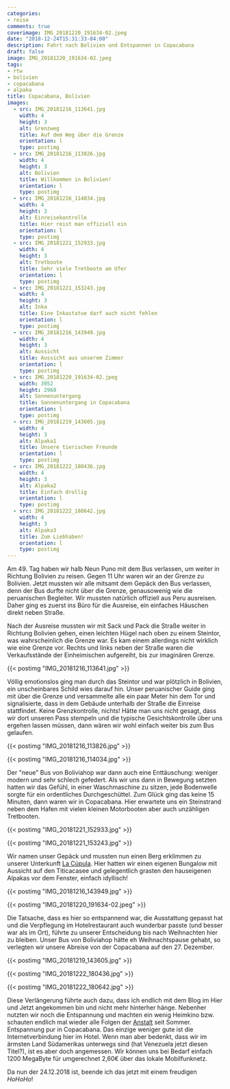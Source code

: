 ```yaml
---
categories:
- reise
comments: true
coverimage: IMG_20181220_191634-02.jpeg
date: "2018-12-24T15:31:33-04:00"
description: Fahrt nach Bolivien und Entspannen in Copacabana
draft: false
image: IMG_20181220_191634-02.jpeg
tags:
- rtw
- bolivien
- copacabana
- alpaka
title: Copacabana, Bolivien
images:
  - src: IMG_20181216_113641.jpg
    width: 4
    height: 3
    alt: Grenzweg
    title: Auf dem Weg über die Grenze
    orientation: l
    type: postimg
  - src: IMG_20181216_113826.jpg
    width: 4
    height: 3
    alt: Bolivien
    title: Willkommen in Bolivien!
    orientation: l
    type: postimg
  - src: IMG_20181216_114034.jpg
    width: 4
    height: 3
    alt: Einreisekontrolle
    title: Hier reist man offiziell ein
    orientation: l
    type: postimg
  - src: IMG_20181221_152933.jpg
    width: 4
    height: 3
    alt: Tretboote
    title: Sehr viele Tretboote am Ufer
    orientation: l
    type: postimg
  - src: IMG_20181221_153243.jpg
    width: 4
    height: 3
    alt: Inka
    title: Eine Inkastatue darf auch nicht fehlen
    orientation: l
    type: postimg
  - src: IMG_20181216_143949.jpg
    width: 4
    height: 3
    alt: Aussicht
    title: Aussicht aus unserem Zimmer
    orientation: l
    type: postimg
  - src: IMG_20181220_191634-02.jpeg
    width: 3952
    height: 2960
    alt: Sonnenuntergang
    title: Sonnenuntergang in Copacabana
    orientation: l
    type: postimg
  - src: IMG_20181219_143605.jpg
    width: 4
    height: 3
    alt: Alpaka1
    title: Unsere tierischen Freunde
    orientation: l
    type: postimg
  - src: IMG_20181222_180436.jpg
    width: 4
    height: 3
    alt: Alpaka2
    title: Einfach drollig
    orientation: l
    type: postimg
  - src: IMG_20181222_180642.jpg
    width: 4
    height: 3
    alt: Alpaka3
    title: Zum Liebhaben!
    orientation: l
    type: postimg
---
```


Am 49. Tag haben wir halb Neun Puno mit dem Bus verlassen, um weiter in Richtung Bolivien zu reisen. Gegen 11 Uhr waren wir an der Grenze zu Bolivien. Jetzt mussten wir alle mitsamt dem Gepäck den Bus verlassen, denn der Bus durfte nicht über die Grenze, genausowenig wie die peruanischen Begleiter. Wir mussten natürlich offiziell aus Peru ausreisen. Daher ging es zuerst ins Büro für die Ausreise, ein einfaches Häuschen direkt neben Straße. 

Nach der Ausreise mussten wir mit Sack und Pack die Straße weiter in Richtung Bolivien gehen, einen leichten Hügel nach oben zu einem Steintor, was wahrscheinlich die Grenze war. Es kam einem allerdings nicht wirklich wie eine Grenze vor. Rechts und links neben der Straße waren die Verkaufsstände der Einheimischen aufgereiht, bis zur imaginären Grenze.

{{< postimg "IMG_20181216_113641.jpg" >}}

Völlig emotionslos ging man durch das Steintor und war plötzlich in Bolivien, ein unscheinbares Schild wies darauf hin. Unser peruanischer Guide ging mit über die Grenze und versammelte alle ein paar Meter hin dem Tor und signalisierte, dass in dem Gebäude unterhalb der Straße die Einreise stattfindet. Keine Grenzkontrolle, nichts! Hätte man uns nicht gesagt, dass wir dort unseren Pass stempeln und die typische Gesichtskontrolle über uns ergehen lassen müssen, dann wären wir wohl einfach weiter bis zum Bus gelaufen.

{{< postimg "IMG_20181216_113826.jpg" >}}

{{< postimg "IMG_20181216_114034.jpg" >}}

Der "neue" Bus von Boliviahop war dann auch eine Enttäuschung: weniger modern und sehr schlech gefedert. Als wir uns dann in Bewegung setzten hatten wir das Gefühl, in einer Waschmaschine zu sitzen, jede Bodenwelle sorgte für ein ordentliches Durchgeschüttel. Zum Glück ging das keine 15 Minuten, dann waren wir in Copacabana. Hier erwartete uns ein Steinstrand neben dem Hafen mit vielen kleinen Motorbooten aber auch unzähligen Tretbooten. 

{{< postimg "IMG_20181221_152933.jpg" >}}

{{< postimg "IMG_20181221_153243.jpg" >}}

Wir namen unser Gepäck und mussten nun einen Berg erklimmen zu unserer Unterkunft [La Cúpula](https://goo.gl/maps/1oC4aAYWHs52). Hier hatten wir einen eigenen Bungalow mit Aussicht auf den Titicacasee und gelegentlich grasten den hauseigenen Alpakas vor dem Fenster, einfach idyllisch!

{{< postimg "IMG_20181216_143949.jpg" >}}

{{< postimg "IMG_20181220_191634-02.jpeg" >}}

Die Tatsache, dass es hier so entspannend war, die Ausstattung gepasst hat und die Verpflegung im Hotelrestaurant auch wunderbar passte (und besser war als im Ort), führte zu unserer Entscheidung bis nach Weihnachten hier zu bleiben. Unser Bus von Boliviahop hätte eh Weihnachtspause gehabt, so verlegten wir unsere Abreise von der Copacabana auf den 27. Dezember.

{{< postimg "IMG_20181219_143605.jpg" >}}

{{< postimg "IMG_20181222_180436.jpg" >}}

{{< postimg "IMG_20181222_180642.jpg" >}}

Diese Verlängerung führte auch dazu, dass ich endlich mit dem Blog im Hier und Jetzt angekommen bin und nicht mehr hinterher hänge. Nebenher nutzten wir noch die Entspannung und machten ein wenig Heimkino bzw. schauten endlich mal wieder alle Folgen der [Anstalt](https://www.zdf.de/comedy/die-anstalt) seit Sommer. Entspannung pur in Copacabana. Das einzige weniger gute ist die Internetverbindung hier im Hotel. Wenn man aber bedenkt, dass wir im ärmsten Land Südamerikas unterwegs sind (hat Venezuela jetzt diesen Titel?), ist es aber doch angemessen. Wir können uns bei Bedarf einfach 1200 MegaByte für umgerechnet 2,60€ über das lokale Mobilfunknetz.

Da nun der 24.12.2018 ist, beende ich das jetzt mit einem freudigen _HoHoHo_!
